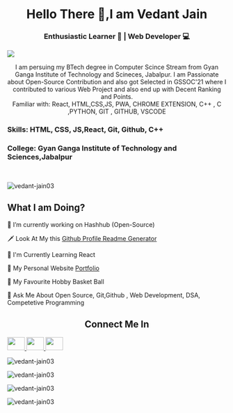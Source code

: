<h1 align="center">Hello There 🤙,I am Vedant Jain </h1>

<h3 align="center"> Enthusiastic Learner 📖 | Web Developer 💻 </h3>


![](https://raw.githubusercontent.com/halfrost/halfrost/master/icons/header_.png)


<p align="center"> I am persuing my BTech degree in Computer Scince Stream from Gyan Ganga Institute of Technology and Scineces, Jabalpur. I am Passionate about Open-Source Contribution and also got Selected in GSSOC'21 where I contributed to various Web Project and also end up with Decent Ranking and Points.<br />
Familiar with: React, HTML,CSS,JS, PWA, CHROME EXTENSION, C++ , C ,PYTHON, GIT , GITHUB, VSCODE
</p>

<h3> Skills: HTML, CSS, JS,React, Git, Github, C++</h3>

<h3> College: Gyan Ganga Institute of Technology and Sciences,Jabalpur </h3> <br />

<p align="left"> <img src="https://komarev.com/ghpvc/?username=vedant-jain03&label=Profile%20views&color=0e75b6&style=flat" alt="vedant-jain03"> </p>

<h2 align="left"> What I am Doing? </h2>

🚧 I’m currently working on Hashhub (Open-Source)

🗡️ Look At My this [Github Profile Readme Generator](https://github.com/vedant-jain03/Github-Profile-Readme-Generator)

📑 I'm Currently Learning React 

🏴󠁧󠁢󠁷󠁬󠁳󠁿 My Personal Website [Portfolio](https://vedant-jain03.github.io/portfolio/) 

🏅 My Favourite Hobby Basket Ball

📣 Ask Me About Open Source, Git,Github , Web Development, DSA, Competetive Programming


<h2 align="center">Connect Me In</h2>

<a href="https://www.codechef.com/users/vedant_jain09" target="black" alt=URL> <img src= 'https://cdn.jsdelivr.net/npm/simple-icons@3.0.1/icons/codechef.svg' height="30" width="40" /> </a><a href="https://www.instagram.com/me_vj07/?igshid=c94xu5jlash9" target="black" alt=Ig url> <img src= 'https://cdn.jsdelivr.net/npm/simple-icons@3.0.1/icons/instagram.svg' height="30" width="40" /> </a><a href="https://www.linkedin.com/in/vedant-jain-781006145" target="black" alt=Linkedin > <img src= 'https://cdn.jsdelivr.net/npm/simple-icons@3.0.1/icons/linkedin.svg' height="30" width="40" /> </a>

<p align="left"> <img src="https://github-profile-trophy.vercel.app/?username=vedant-jain03" alt="vedant-jain03"> </p>

<p align="left"> <img src="https://github-readme-streak-stats.herokuapp.com/?user=vedant-jain03&" alt="vedant-jain03" > </p>

<p align="left"> <img src="https://github-readme-stats.vercel.app/api/top-langs?username=vedant-jain03&show_icons=true&locale=en&layout=compact" alt="vedant-jain03" > </p>

<p align="left"> <img src="https://github-readme-stats.vercel.app/api?username=vedant-jain03&show_icons=true&locale=en" alt="vedant-jain03" ></p>
